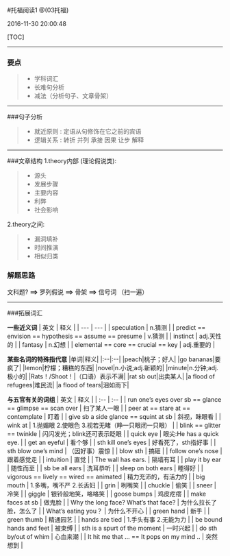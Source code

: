 #托福阅读1
@(03托福)

2016-11-30 20:00:48

[TOC]

------
### 要点
> * 学科词汇
> * 长难句分析
> * 减法（分析句子、文章骨架）

---
###句子分析
> * 就近原则 : 定语从句修饰在它之前的宾语
> * 逻辑关系 : 转折 并列 承接 因果 让步 解释

---
###文章结构
1.theory内部 (理论假说类):
> * 源头
> * 发展步骤
> * 主要内容
> * 利弊
> * 社会影响

2.theory之间:
> * 漏洞填补
> * 时间推演
> * 相似归类　　　　　　　

### 解题思路
文科题? __==>__ 罗列假说 __==>__ 骨架 __==>__ 信号词 （扫一遍）

---
###拓展词汇

**一些近义词**
| 英文 | 释义 |
| --- | --- |
| speculation | n.猜测 |
| predict == envision == hypothesis == assume == presume | v.猜测 |
| instinct | adj.天性的 |
| fantasy | n.幻想 |
| elemental == core == crucial == key | adj.重要的 |

**某些名词的特殊指代意**
|单词|释义|
|:--|:--|
|peach|桃子；好人|
|go bananas|要疯了|
|lemon|柠檬；糟糕的东西|
|novel|n.小说;adj.新颖的|
|minute|n.分钟;adj.极小的|
|Rats！/Shoot！|（口语）表示不满|
|rat sb out|出卖某人|
|a flood of refugees|难民流|
|a flood of tears|泪如雨下|


**与五官有关的词组**
| 英文 | 释义 |
| :-- | :-- |
| run one’s eyes over sb ==  glance == glimpse == scan over | 扫了某人一眼 |
| peer at == stare at == contemplate  | 盯着 |
| give sb a side glance == squint at sb | 斜视，眯眼看 |
| wink at | 1.抛媚眼 2.使眼色 3.视若无睹（睁一只眼闭一只眼） |
| blink == glitter == twinkle | 闪闪发光；blink还可表示眨眼 |
| quick eye | 眼尖:He has a quick eye. |
| get an eyeful | 看个够 |
| sth kill one’s eyes | 好看死了，sth指好事 |
| sth blow one’s mind | （因好事）震惊 |
| blow sth | 搞砸 |
| follow one’s nose | 跟着感觉走 |
| intuition | 直觉 |
| The wall has ears. | 隔墙有耳 |
| play it by ear | 随性而至 |
| sb be all ears | 洗耳恭听 |
| sleep on both ears | 睡得好 |
| vigorous == lively == wired == animated | 精力充沛的，有活力的 |
| big mouth | 1.多嘴，嘴不严 2.长舌妇 |
| grin | 咧嘴笑 |
| chuckle | 偷笑 |
| sneer | 冷笑 |
| giggle | 银铃般地笑，咯咯笑 |
| goose bumps | 鸡皮疙瘩 |
| make faces at sb | 做鬼脸 |
| Why the long face? What’s that face? | 为什么拉长了脸，怎么了 |
| What’s eating you？ | 为什么不开心 |
| green hand | 新手 |
| green thumb | 精通园艺 |
| hands are tied | 1.手头有事 2.无能为力 |
| be bound hands and feet | 被束缚 |
| sth is a spurt of the moment  | 一时兴起 |
| do sth by/out of whim | 心血来潮 |
| It hit me that … == It pops on my mind .. | 突然想到 |
